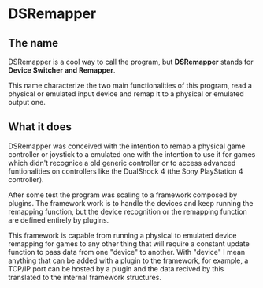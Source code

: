 # DSRemapper

## The name
DSRemapper is a cool way to call the program, but **DSRemapper** stands for **Device Switcher and Remapper**.

This name characterize the two main functionalities of this program, read a physical or emulated input device and remap it to a physical or emulated output one.

## What it does
DSRemapper was conceived with the intention to remap a physical game controller or joystick to a emulated one with the intention to use it for games which didn't recognice a old generic controller or to access advanced funtionalities on controllers like the DualShock 4 (the Sony PlayStation 4 controller).

After some test the program was scaling to a framework composed by plugins.
The framework work is to handle the devices and keep running the remapping function, but the device recognition or the remapping function are defined entirely by plugins.

This framework is capable from running a physical to emulated device remapping for games to any other thing that will require a constant update function to pass data from one "device" to another.
With "device" I mean anything that can be added with a plugin to the framework, for example, a TCP/IP port can be hosted by a plugin and the data recived by this translated to the internal framework structures.



